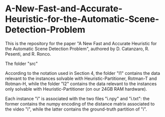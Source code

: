 # A-New-Fast-and-Accurate-Heuristic-for-the-Automatic-Scene-Detection-Problem

This is the repository for the paper "A New Fast and Accurate Heuristic for the Automatic Scene Detection Problem", authored by D. Catanzaro, R. Pesenti, and R. Ronco.<br>

The folder "src"

According to the notation used in Section 4, the folder "I1" contains the data relevant to the instances solvable with Heuristic-Partitioner, Rotman-T and Rotman-H, while the folder "I2" contains the data relevant to the instances only solvable with Heuristic-Partitioner (on our 24GB RAM hardware).<br>

Each instance "i" is associated with the two files "i.npy" and "i.txt": the former contains the numpy encoding of the distance matrix associated to the video "i", while the latter contains the ground-truth partition of "i".
